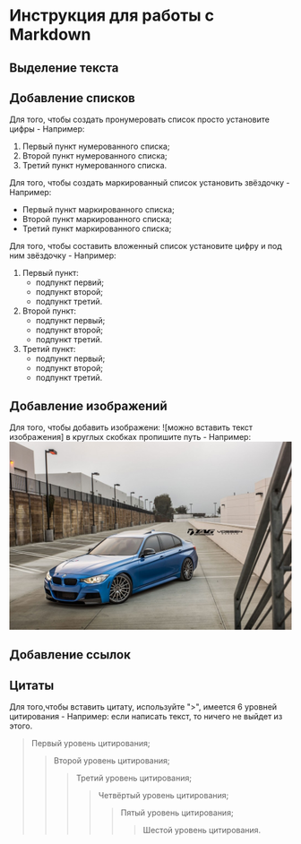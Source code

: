 # Инструкция для работы с Markdown

## Выделение текста

## Добавление списков
Для того, чтобы создать пронумеровать список просто установите цифры - Например:

1. Первый пункт нумерованного списка;
2. Второй  пункт нумерованного списка;
3. Третий пункт нумерованного списка.

Для того, чтобы создать маркированный список установить звёздочку - Например:

* Первый пункт маркированного списка;
* Второй пункт маркированного списка;
* Третий пункт маркированного списка;

Для того, чтобы составить вложенный список установите цифру и под ним звёздочку - Например:

1. Первый пункт:
    * подпункт первий;
    * подпункт второй;
    * подпункт третий.
2. Второй пункт:
    * подпункт первый;
    * подпункт второй;
    * подпункт третий.
3. Третий пункт:
    * подпункт первый;
    * подпункт второй;
    * подпункт третий.

## Добавление изображений 

Для того, чтобы добавить изображени: ![можно вставить текст изображения] в круглых скобках пропишите путь - Например:
![Автомобиль марки BMW](auto.jpg)
## Добавление ссылок

## Цитаты
    
Для того,чтобы вставить цитату, используйте ">", имеется 6 уровней цитирования - Например: если написать текст, то ничего не выйдет из этого.

> Первый уровень цитирования;
>> Второй уровень цитирования;
>>> Третий уровень цитирования;
>>>> Четвёртый уровень цитирования;
>>>>> Пятый уровень цитирования;
>>>>>> Шестой уровень цитирования.

